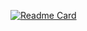[![Readme Card](https://github-readme-stats.vercel.app/api/pin/?username=MoSala7&repo=mosala7.github.io)](https://github.com/anuraghazra/github-readme-stats)
